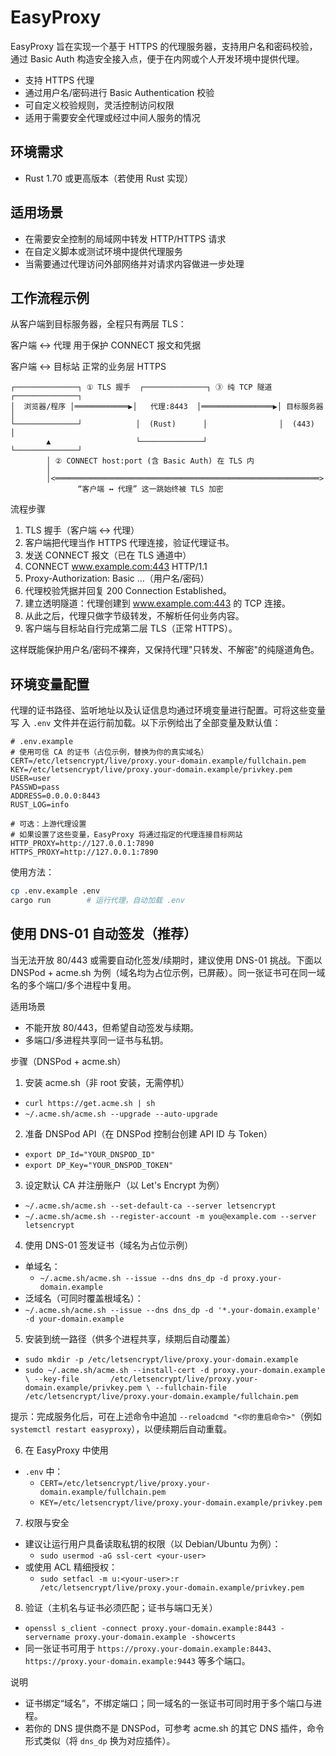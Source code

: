 # EasyProxy

EasyProxy 旨在实现一个基于 HTTPS 的代理服务器，支持用户名和密码校验，通过 Basic Auth 构造安全接入点，便于在内网或个人开发环境中提供代理。
- 支持 HTTPS 代理
- 通过用户名/密码进行 Basic Authentication 校验
- 可自定义校验规则，灵活控制访问权限
- 适用于需要安全代理或经过中间人服务的情况

## 环境需求

- Rust 1.70 或更高版本（若使用 Rust 实现）

## 适用场景

- 在需要安全控制的局域网中转发 HTTP/HTTPS 请求
- 在自定义脚本或测试环境中提供代理服务
- 当需要通过代理访问外部网络并对请求内容做进一步处理

## 工作流程示例

从客户端到目标服务器，全程只有两层 TLS：

客户端 ↔ 代理 用于保护 CONNECT 报文和凭据

客户端 ↔ 目标站 正常的业务层 HTTPS

```
┌──────────────┐ ① TLS 握手  ┌──────────────┐ ③ 纯 TCP 隧道 ┌──────────────┐
│  浏览器/程序 │════════════▶│   代理:8443  │════════════════▶│ 目标服务器  │
└──────────────┘            │  (Rust)      │                │  (443)      │
        ▲                   └──────────────┘                └──────────────┘
        │ ② CONNECT host:port (含 Basic Auth) 在 TLS 内
        │
        │<═══════════════════════════════════════════════════════════>
               “客户端 ↔ 代理” 这一跳始终被 TLS 加密
```

流程步骤

1. TLS 握手（客户端 ↔ 代理）
2. 客户端把代理当作 HTTPS 代理连接，验证代理证书。
3. 发送 CONNECT 报文（已在 TLS 通道中）
4. CONNECT www.example.com:443 HTTP/1.1
5. Proxy-Authorization: Basic …（用户名/密码）
6. 代理校验凭据并回复 200 Connection Established。
7. 建立透明隧道：代理创建到 www.example.com:443 的 TCP 连接。
8. 从此之后，代理只做字节级转发，不解析任何业务内容。
9. 客户端与目标站自行完成第二层 TLS（正常 HTTPS）。

这样既能保护用户名/密码不裸奔，又保持代理"只转发、不解密"的纯隧道角色。

## 环境变量配置

代理的证书路径、监听地址以及认证信息均通过环境变量进行配置。可将这些变量写
入 `.env` 文件并在运行前加载。以下示例给出了全部变量及默认值：

```dotenv
# .env.example
# 使用可信 CA 的证书（占位示例，替换为你的真实域名）
CERT=/etc/letsencrypt/live/proxy.your-domain.example/fullchain.pem
KEY=/etc/letsencrypt/live/proxy.your-domain.example/privkey.pem
USER=user
PASSWD=pass
ADDRESS=0.0.0.0:8443
RUST_LOG=info

# 可选：上游代理设置
# 如果设置了这些变量，EasyProxy 将通过指定的代理连接目标网站
HTTP_PROXY=http://127.0.0.1:7890
HTTPS_PROXY=http://127.0.0.1:7890
```

使用方法：

```bash
cp .env.example .env
cargo run        # 运行代理，自动加载 .env
```

## 使用 DNS-01 自动签发（推荐）

当无法开放 80/443 或需要自动化签发/续期时，建议使用 DNS-01 挑战。下面以 DNSPod + acme.sh 为例（域名均为占位示例，已屏蔽）。同一张证书可在同一域名的多个端口/多个进程中复用。

适用场景
- 不能开放 80/443，但希望自动签发与续期。
- 多端口/多进程共享同一证书与私钥。

步骤（DNSPod + acme.sh）

1) 安装 acme.sh（非 root 安装，无需停机）
- `curl https://get.acme.sh | sh`
- `~/.acme.sh/acme.sh --upgrade --auto-upgrade`

2) 准备 DNSPod API（在 DNSPod 控制台创建 API ID 与 Token）
- `export DP_Id="YOUR_DNSPOD_ID"`
- `export DP_Key="YOUR_DNSPOD_TOKEN"`

3) 设定默认 CA 并注册账户（以 Let's Encrypt 为例）
- `~/.acme.sh/acme.sh --set-default-ca --server letsencrypt`
- `~/.acme.sh/acme.sh --register-account -m you@example.com --server letsencrypt`

4) 使用 DNS-01 签发证书（域名为占位示例）
- 单域名：
  - `~/.acme.sh/acme.sh --issue --dns dns_dp -d proxy.your-domain.example`
- 泛域名（可同时覆盖根域名）：
 - `~/.acme.sh/acme.sh --issue --dns dns_dp -d '*.your-domain.example' -d your-domain.example`

5) 安装到统一路径（供多个进程共享，续期后自动覆盖）
- `sudo mkdir -p /etc/letsencrypt/live/proxy.your-domain.example`
- `sudo ~/.acme.sh/acme.sh --install-cert -d proxy.your-domain.example \
  --key-file       /etc/letsencrypt/live/proxy.your-domain.example/privkey.pem \
  --fullchain-file /etc/letsencrypt/live/proxy.your-domain.example/fullchain.pem`

提示：完成服务化后，可在上述命令中追加 `--reloadcmd "<你的重启命令>"`（例如 `systemctl restart easyproxy`），以便续期后自动重载。

6) 在 EasyProxy 中使用
- `.env` 中：
  - `CERT=/etc/letsencrypt/live/proxy.your-domain.example/fullchain.pem`
  - `KEY=/etc/letsencrypt/live/proxy.your-domain.example/privkey.pem`

7) 权限与安全
- 建议让运行用户具备读取私钥的权限（以 Debian/Ubuntu 为例）：
  - `sudo usermod -aG ssl-cert <your-user>`
- 或使用 ACL 精细授权：
  - `sudo setfacl -m u:<your-user>:r /etc/letsencrypt/live/proxy.your-domain.example/privkey.pem`

8) 验证（主机名与证书必须匹配；证书与端口无关）
- `openssl s_client -connect proxy.your-domain.example:8443 -servername proxy.your-domain.example -showcerts`
- 同一张证书可用于 `https://proxy.your-domain.example:8443`、`https://proxy.your-domain.example:9443` 等多个端口。

说明
- 证书绑定“域名”，不绑定端口；同一域名的一张证书可同时用于多个端口与进程。
- 若你的 DNS 提供商不是 DNSPod，可参考 acme.sh 的其它 DNS 插件，命令形式类似（将 `dns_dp` 换为对应插件）。
